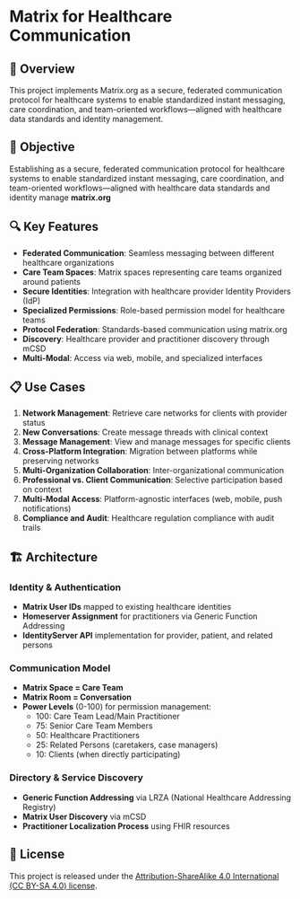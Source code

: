 # Matrix for Healthcare Communication
## 🌟 Overview
This project implements Matrix.org as a secure, federated communication protocol for healthcare systems to enable standardized instant messaging, care coordination, and team-oriented workflows—aligned with healthcare data standards and identity management.

## 🎯 Objective
Establishing as a secure, federated communication protocol for healthcare systems to enable standardized instant messaging, care coordination, and team-oriented workflows—aligned with healthcare data standards and identity manage **matrix.org**

## 🔍 Key Features
- **Federated Communication**: Seamless messaging between different healthcare organizations
- **Care Team Spaces**: Matrix spaces representing care teams organized around patients
- **Secure Identities**: Integration with healthcare provider Identity Providers (IdP)
- **Specialized Permissions**: Role-based permission model for healthcare teams
- **Protocol Federation**: Standards-based communication using matrix.org
- **Discovery**: Healthcare provider and practitioner discovery through mCSD
- **Multi-Modal**: Access via web, mobile, and specialized interfaces

## 📋 Use Cases
1. **Network Management**: Retrieve care networks for clients with provider status
2. **New Conversations**: Create message threads with clinical context
3. **Message Management**: View and manage messages for specific clients
4. **Cross-Platform Integration**: Migration between platforms while preserving networks
5. **Multi-Organization Collaboration**: Inter-organizational communication
6. **Professional vs. Client Communication**: Selective participation based on context
7. **Multi-Modal Access**: Platform-agnostic interfaces (web, mobile, push notifications)
8. **Compliance and Audit**: Healthcare regulation compliance with audit trails

## 🏗️ Architecture
### Identity & Authentication
- **Matrix User IDs** mapped to existing healthcare identities
- **Homeserver Assignment** for practitioners via Generic Function Addressing
- **IdentityServer API** implementation for provider, patient, and related persons

### Communication Model
- **Matrix Space = Care Team**
- **Matrix Room = Conversation**
- **Power Levels** (0-100) for permission management:
    - 100: Care Team Lead/Main Practitioner
    - 75: Senior Care Team Members
    - 50: Healthcare Practitioners
    - 25: Related Persons (caretakers, case managers)
    - 10: Clients (when directly participating)

### Directory & Service Discovery
- **Generic Function Addressing** via LRZA (National Healthcare Addressing Registry)
- **Matrix User Discovery** via mCSD
- **Practitioner Localization Process** using FHIR resources

## 📄 License
This project is released under the [Attribution-ShareAlike 4.0 International (CC BY-SA 4.0) license](https://creativecommons.org/licenses/by-sa/4.0/).
